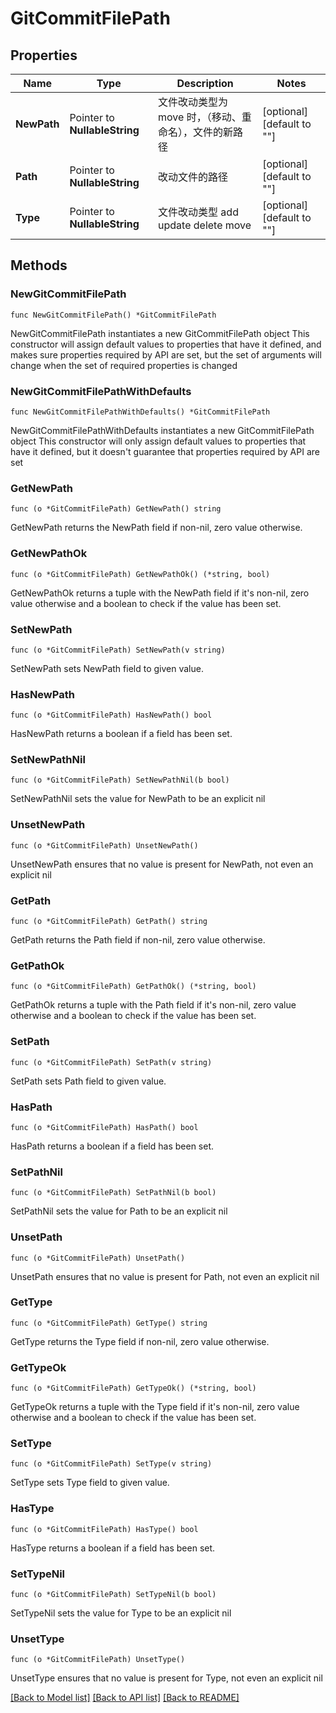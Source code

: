 # GitCommitFilePath

## Properties

Name | Type | Description | Notes
------------ | ------------- | ------------- | -------------
**NewPath** | Pointer to **NullableString** | 文件改动类型为 move 时，（移动、重命名），文件的新路径 | [optional] [default to ""]
**Path** | Pointer to **NullableString** | 改动文件的路径 | [optional] [default to ""]
**Type** | Pointer to **NullableString** | 文件改动类型 add update delete move | [optional] [default to ""]

## Methods

### NewGitCommitFilePath

`func NewGitCommitFilePath() *GitCommitFilePath`

NewGitCommitFilePath instantiates a new GitCommitFilePath object
This constructor will assign default values to properties that have it defined,
and makes sure properties required by API are set, but the set of arguments
will change when the set of required properties is changed

### NewGitCommitFilePathWithDefaults

`func NewGitCommitFilePathWithDefaults() *GitCommitFilePath`

NewGitCommitFilePathWithDefaults instantiates a new GitCommitFilePath object
This constructor will only assign default values to properties that have it defined,
but it doesn't guarantee that properties required by API are set

### GetNewPath

`func (o *GitCommitFilePath) GetNewPath() string`

GetNewPath returns the NewPath field if non-nil, zero value otherwise.

### GetNewPathOk

`func (o *GitCommitFilePath) GetNewPathOk() (*string, bool)`

GetNewPathOk returns a tuple with the NewPath field if it's non-nil, zero value otherwise
and a boolean to check if the value has been set.

### SetNewPath

`func (o *GitCommitFilePath) SetNewPath(v string)`

SetNewPath sets NewPath field to given value.

### HasNewPath

`func (o *GitCommitFilePath) HasNewPath() bool`

HasNewPath returns a boolean if a field has been set.

### SetNewPathNil

`func (o *GitCommitFilePath) SetNewPathNil(b bool)`

 SetNewPathNil sets the value for NewPath to be an explicit nil

### UnsetNewPath
`func (o *GitCommitFilePath) UnsetNewPath()`

UnsetNewPath ensures that no value is present for NewPath, not even an explicit nil
### GetPath

`func (o *GitCommitFilePath) GetPath() string`

GetPath returns the Path field if non-nil, zero value otherwise.

### GetPathOk

`func (o *GitCommitFilePath) GetPathOk() (*string, bool)`

GetPathOk returns a tuple with the Path field if it's non-nil, zero value otherwise
and a boolean to check if the value has been set.

### SetPath

`func (o *GitCommitFilePath) SetPath(v string)`

SetPath sets Path field to given value.

### HasPath

`func (o *GitCommitFilePath) HasPath() bool`

HasPath returns a boolean if a field has been set.

### SetPathNil

`func (o *GitCommitFilePath) SetPathNil(b bool)`

 SetPathNil sets the value for Path to be an explicit nil

### UnsetPath
`func (o *GitCommitFilePath) UnsetPath()`

UnsetPath ensures that no value is present for Path, not even an explicit nil
### GetType

`func (o *GitCommitFilePath) GetType() string`

GetType returns the Type field if non-nil, zero value otherwise.

### GetTypeOk

`func (o *GitCommitFilePath) GetTypeOk() (*string, bool)`

GetTypeOk returns a tuple with the Type field if it's non-nil, zero value otherwise
and a boolean to check if the value has been set.

### SetType

`func (o *GitCommitFilePath) SetType(v string)`

SetType sets Type field to given value.

### HasType

`func (o *GitCommitFilePath) HasType() bool`

HasType returns a boolean if a field has been set.

### SetTypeNil

`func (o *GitCommitFilePath) SetTypeNil(b bool)`

 SetTypeNil sets the value for Type to be an explicit nil

### UnsetType
`func (o *GitCommitFilePath) UnsetType()`

UnsetType ensures that no value is present for Type, not even an explicit nil

[[Back to Model list]](../README.md#documentation-for-models) [[Back to API list]](../README.md#documentation-for-api-endpoints) [[Back to README]](../README.md)


